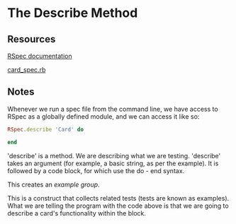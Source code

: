 # The Describe Method

## Resources

[RSpec documentation](https://relishapp.com/rspec/rspec-core/v/3-8/docs/example-groups/basic-structure-describe-it)

[card_spec.rb]()

## Notes

Whenever we run a spec file from the command line, we have access to RSpec as a globally defined module, and we can access it like so:

```ruby
RSpec.describe 'Card' do

end
```

'describe' is a method. We are describing what we are testing. 'describe' takes an argument (for example, a basic string, as per the example). It is followed by a code block, for which use the do - end syntax.

This creates an _example group_.

This is a construct that collects related tests (tests are known as examples). What we are telling the program with the code above is that we are going to describe a card's functionality within the block.
